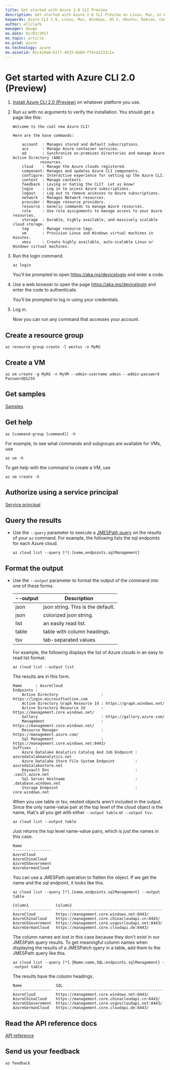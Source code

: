 ```yaml
---
title: Get started with Azure 2.0 CLI Preview 
description: Get started with Azure 2.0 CLI Preview on Linux, Mac, or Windows.
keywords: Azure CLI 2.0, Linux, Mac, Windows, OS X, Ubuntu, Debian, CentOS, RHEL, SUSE, CoreOS, Docker, Windows, Python, PIP
author: allclark
manager: douge
ms.date: 01/03/2017
ms.topic: article
ms.prod: azure
ms.technology: azure
ms.assetid: 85c418a8-6177-4833-bb8d-ff4ce2233c1a
---
```


# Get started with Azure CLI 2.0 (Preview)

1. [Install Azure CLI 2.0 (Preview)](install-az-cli2.md)
on whatever platform you use.

2. Run `az` with no arguments to verify the installation. You should get a page like this:

    ```
    Welcome to the cool new Azure CLI!

    Here are the base commands:

        account  : Manages stored and default subscriptions.
        acs      : Manage Azure container services.
        ad       : Synchronize on-premises directories and manage Azure Active Directory (AAD)
                resources.
        cloud    : Manage the Azure clouds registered.
        component: Manages and updates Azure CLI components.
        configure: Interactive experience for setting up the Azure CLI.
        context  : Manage contexts.
        feedback : Loving or hating the CLI?  Let us know!
        login    : Log in to access Azure subscriptions.
        logout   : Log out to remove accesses to Azure subscriptions.
        network  : Manages Network resources.
        provider : Manage resource providers.
        resource : Generic commands to manage Azure resources.
        role     : Use role assignments to manage access to your Azure resources.
        storage  : Durable, highly available, and massively scalable cloud storage.
        tag      : Manage resource tags.
        vm       : Provision Linux and Windows virtual machines in minutes.
        vmss     : Create highly available, auto-scalable Linux or Windows virtual machines.
    ```

3. Run the login command.

    ```azurecli
    az login
    ```
    
    You'll be prompted to open https://aka.ms/devicelogin and enter a code.

4. Use a web browser to open the page https://aka.ms/devicelogin and enter the code to authenticate.

    You'll be prompted to log in using your credentials.
    
5. Log in.

    Now you can run any command that accesses your account.

## Create a resource group

```azurecli
az resource group create -l westus -n MyRG
```


## Create a VM

```azurecli
az vm create -g MyRG -n MyVM --admin-username admin --admin-password Password@1234
```

## Get samples

[Samples](https://github.com/Azure/azure-cli-samples)

## Get help

```azurecli
az [command-group [command]] -h
```

For example, to see what commands and subgroups are available for VMs, use

```azurecli
az vm -h
```

To get help with the command to create a VM, use

```azurecli
az vm create -h
```

## Authorize using a service principal

[Service principal](authorize-az-cli2.md#service-principal)

## Query the results

- Use the `--query` parameter to execute a [JMESPath query](http://jmespath.org) on the results of your `az` command.
    For example, the following lists the sql endpoints for each Azure cloud.

    ```azurecli
    az cloud list --query [*].[name,endpoints.sqlManagement]
    ```

## Format the output

- Use the `--output` parameter to format the output of the command into one of these forms.

    --output | Description
    ---------|-------------------------------
    json     | json string. This is the default.
    json     | colorized json string.
    list     | an easily read list.
    table    | table with column headings.
    tsv      | tab-separated values.

    For example, the following displays the list of Azure clouds in an easy to read list format.

    ```azurecli
    az cloud list --output list
    ```

    The results are in this form.

    ```
    Name      : AzureCloud
    Endpoints :
        Active Directory                   : https://login.microsoftonline.com
        Active Directory Graph Resource Id : https://graph.windows.net/
        Active Directory Resource Id       : https://management.core.windows.net/
        Gallery                            : https://gallery.azure.com/
        Management                         : https://management.core.windows.net/
        Resource Manager                   : https://management.azure.com/
        Sql Management                     : https://management.core.windows.net:8443/
    Suffixes  :
        Azure Datalake Analytics Catalog And Job Endpoint : azuredatalakeanalytics.net
        Azure Datalake Store File System Endpoint         : azuredatalakestore.net
        Keyvault Dns                                      : .vault.azure.net
        Sql Server Hostname                               : .database.windows.net
        Storage Endpoint                                  : core.windows.net
    ```

    When you use table or tsv, nested objects aren't included in the output.
    Since the only name-value pair at the top level of the cloud object is the name,
    that's all you get with either `--output table` or `--output tsv`.

    ```azurecli
    az cloud list --output table
    ```

    Just returns the top level name-value pairs, which is just the names in this case.

    ```
    Name
    -----------------
    AzureCloud
    AzureChinaCloud
    AzureUSGovernment
    AzureGermanCloud
    ```

    You can use a JMESPath operation to flatten the object.
    If we get the name and the sql endpoint, it looks like this.

    ```azurecli
    az cloud list --query [*].[name,endpoints.sqlManagement] --output table
    ```

    ```
    Column1            Column2
    -----------------  -----------------------------------------------
    AzureCloud         https://management.core.windows.net:8443/
    AzureChinaCloud    https://management.core.chinacloudapi.cn:8443/
    AzureUSGovernment  https://management.core.usgovcloudapi.net:8443/
    AzureGermanCloud   https://management.core.cloudapi.de:8443/
    ```

    The column names are lost in this case because they don't exist in our JMESPath query results.
    To get meaningful column names when displaying the results of a JMESPatch qyery in a table,
    add them to the JMESPath query like this.

    ```azurecli
    az cloud list --query [*].{Name:name,SQL:endpoints.sqlManagement} --output table
    ```

    The results have the column headings.

    ```
    Name               SQL
    -----------------  -----------------------------------------------
    AzureCloud         https://management.core.windows.net:8443/
    AzureChinaCloud    https://management.core.chinacloudapi.cn:8443/
    AzureUSGovernment  https://management.core.usgovcloudapi.net:8443/
    AzureGermanCloud   https://management.core.cloudapi.de:8443/
    ```

## Read the API reference docs

[API reference](/cli/azure)

## Send us your feedback

```azurecli
az feedback
```